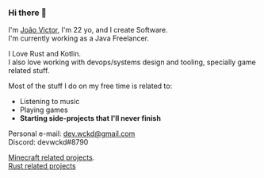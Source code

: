 ### Hi there 👋

I'm [João Victor](https://joao.rs), I'm 22 yo, and I create Software.  
I'm currently working as a Java Freelancer.

I Love Rust and Kotlin.  
I also love working with devops/systems design and tooling, specially game related stuff.  

Most of the stuff I do on my free time is related to:  
- Listening to music
- Playing games
- **Starting side-projects that I'll never finish**

Personal e-mail: dev.wckd@gmail.com  
Discord: devwckd#8790

[Minecraft related projects](https://github.com/devwckd?tab=repositories&q=%23minecraft&type=&language=&sort=).    
[Rust related projects](https://github.com/devwckd?tab=repositories&q=%23rust&type=&language=&sort=)
